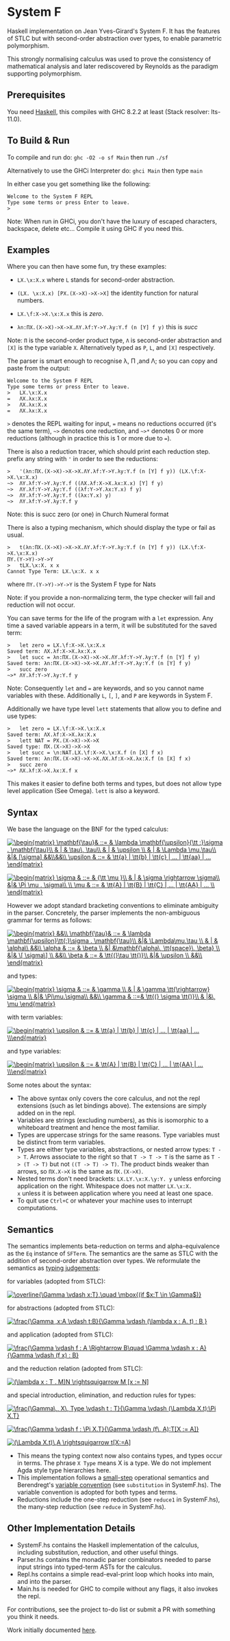 # System F
Haskell implementation on Jean Yves-Girard's System F. It has the features of STLC but with second-order abstraction over types, to enable parametric polymorphism.

This strongly normalising calculus was used to prove the consistency of mathematical analysis and later rediscovered by Reynolds as the paradigm supporting polymorphism.

## Prerequisites
You need [Haskell](https://www.haskell.org/), this compiles with GHC 8.2.2 at least (Stack resolver: lts-11.0).

## To Build & Run

To compile and run do:
`ghc -O2 -o sf Main`
then run `./sf`

Alternatively to use the GHCi Interpreter do:
`ghci Main`
then type `main`

In either case you get something like the following:
```
Welcome to the System F REPL
Type some terms or press Enter to leave.
>
```

Note: When run in GHCi, you don't have the luxury of escaped characters, backspace, delete etc...
Compile it using GHC if you need this.

## Examples 
Where you can then have some fun, try these examples:
- `LX.\x:X.x` where `L` stands for second-order abstraction.
- `(LX. \x:X.x) [PX.(X->X)->X->X]` the identity function for natural numbers. 
- `LX.\f:X->X.\x:X.x` this is _zero_.

- `λn:ΠX.(X->X)->X->X.ΛY.λf:Y->Y.λy:Y.f (n [Y] f y)` this is _succ_

Note: `Π` is the second-order product type, `Λ` is second-order abstraction and `[X]` is the type variable `X`. Alternatively typed as `P`, `L`, and `[X]` respectively.

The parser is smart enough to recognise λ, Π ,and Λ; so you can copy and paste from the output:
```
Welcome to the System F REPL
Type some terms or press Enter to leave.
>   LX.\x:X.x
=   ΛX.λx:X.x
>   ΛX.λx:X.x
=   ΛX.λx:X.x
```
`>` denotes the REPL waiting for input, `=` means no reductions occurred (it's the same term), `~>` denotes one reduction, and `~>*` denotes 0 or more reductions (although in practice this is 1 or more due to `=`).

There is also a reduction tracer, which should print each reduction step. prefix any string with `'` in order to see the reductions:
```
>   '(λn:ΠX.(X->X)->X->X.ΛY.λf:Y->Y.λy:Y.f (n [Y] f y)) (LX.\f:X->X.\x:X.x)
~>  ΛY.λf:Y->Y.λy:Y.f ((ΛX.λf:X->X.λx:X.x) [Y] f y)
~>  ΛY.λf:Y->Y.λy:Y.f ((λf:Y->Y.λx:Y.x) f y)
~>  ΛY.λf:Y->Y.λy:Y.f ((λx:Y.x) y)
~>  ΛY.λf:Y->Y.λy:Y.f y
```
Note: this is succ zero (or one) in Church Numeral format

There is also a typing mechanism, which should display the type or fail as usual.
```
>   t(λn:ΠX.(X->X)->X->X.ΛY.λf:Y->Y.λy:Y.f (n [Y] f y)) (LX.\f:X->X.\x:X.x)
ΠY.(Y->Y)->Y->Y
>   tLX.\x:X. x x
Cannot Type Term: LX.\x:X. x x
```
where `ΠY.(Y->Y)->Y->Y` is the System F type for Nats

Note: if you provide a non-normalizing term, the type checker will fail and reduction will not occur.

You can save terms for the life of the program with a `let` expression. Any time a saved variable appears in a term, it will be substituted for the saved term:
```
>   let zero = LX.\f:X->X.\x:X.x
Saved term: ΛX.λf:X->X.λx:X.x
>   let succ = λn:ΠX.(X->X)->X->X.ΛY.λf:Y->Y.λy:Y.f (n [Y] f y)
Saved term: λn:ΠX.(X->X)->X->X.ΛY.λf:Y->Y.λy:Y.f (n [Y] f y)
>   succ zero
~>* ΛY.λf:Y->Y.λy:Y.f y
```
Note: Consequently `let` and `=` are keywords, and so you cannot name variables with these. Additionally `L`, `[`, `]`, and `P` are keywords in System F.

Additionally we have type level `lett` statements that allow you to define and use types:
```
>   let zero = LX.\f:X->X.\x:X.x
Saved term: ΛX.λf:X->X.λx:X.x
>   lett NAT = PX.(X->X)->X->X
Saved type: ΠX.(X->X)->X->X
>   let succ = \n:NAT.LX.\f:X->X.\x:X.f (n [X] f x)
Saved term: λn:ΠX.(X->X)->X->X.ΛX.λf:X->X.λx:X.f (n [X] f x)
>   succ zero
~>* ΛX.λf:X->X.λx:X.f x
```
This makes it easier to define both terms and types, but does not allow type level application (See Omega). `lett` is also a keyword.

## Syntax 

We base the language on the BNF for the typed calculus:

<a href="https://www.codecogs.com/eqnedit.php?latex=\begin{matrix}&space;\mathbf{\tau}&&space;::=&space;&&space;\lambda&space;\mathbf{\upsilon}{\tt&space;:}\sigma&space;.&space;\mathbf{\tau}\\&space;&&space;|&space;&&space;\tau\,&space;\tau\\&space;&&space;|&space;&&space;\upsilon&space;\\&space;&&space;|&space;&&space;\Lambda&space;\mu.\tau\\&space;&|&&space;[\sigma]&space;&&\\&&\\&space;\upsilon&space;&&space;::=&space;&&space;\tt{a}&space;|&space;\tt{b}&space;|&space;\tt{c}&space;|&space;...&space;|&space;\tt{aa}&space;|&space;...&space;\end{matrix}" target="_blank"><img src="https://latex.codecogs.com/gif.latex?\begin{matrix}&space;\mathbf{\tau}&&space;::=&space;&&space;\lambda&space;\mathbf{\upsilon}{\tt&space;:}\sigma&space;.&space;\mathbf{\tau}\\&space;&&space;|&space;&&space;\tau\,&space;\tau\\&space;&&space;|&space;&&space;\upsilon&space;\\&space;&&space;|&space;&&space;\Lambda&space;\mu.\tau\\&space;&|&&space;[\sigma]&space;&&\\&&\\&space;\upsilon&space;&&space;::=&space;&&space;\tt{a}&space;|&space;\tt{b}&space;|&space;\tt{c}&space;|&space;...&space;|&space;\tt{aa}&space;|&space;...&space;\end{matrix}" title="\begin{matrix} \mathbf{\tau}& ::= & \lambda \mathbf{\upsilon}{\tt :}\sigma . \mathbf{\tau}\\ & | & \tau\, \tau\\ & | & \upsilon \\ & | & \Lambda \mu.\tau\\ &|& [\sigma] &&\\&&\\ \upsilon & ::= & \tt{a} | \tt{b} | \tt{c} | ... | \tt{aa} | ... \end{matrix}" /></a>

<a href="https://www.codecogs.com/eqnedit.php?latex=\begin{matrix}&space;\sigma&space;&&space;::=&space;&&space;{\tt&space;\mu&space;}\\&space;&&space;|&space;&&space;\sigma&space;\rightarrow&space;\sigma\\&space;&|&&space;\Pi&space;\mu&space;.&space;\sigma\\&space;\\&space;\mu&space;&&space;::=&space;&&space;\tt{A}&space;|&space;\tt{B}&space;|&space;\tt{C}&space;|&space;...&space;|&space;\tt{AA}&space;|&space;...&space;\\&space;\end{matrix}" target="_blank"><img src="https://latex.codecogs.com/gif.latex?\begin{matrix}&space;\sigma&space;&&space;::=&space;&&space;{\tt&space;\mu&space;}\\&space;&&space;|&space;&&space;\sigma&space;\rightarrow&space;\sigma\\&space;&|&&space;\Pi&space;\mu&space;.&space;\sigma\\&space;\\&space;\mu&space;&&space;::=&space;&&space;\tt{A}&space;|&space;\tt{B}&space;|&space;\tt{C}&space;|&space;...&space;|&space;\tt{AA}&space;|&space;...&space;\\&space;\end{matrix}" title="\begin{matrix} \sigma & ::= & {\tt \mu }\\ & | & \sigma \rightarrow \sigma\\ &|& \Pi \mu . \sigma\\ \\ \mu & ::= & \tt{A} | \tt{B} | \tt{C} | ... | \tt{AA} | ... \\ \end{matrix}" /></a>

However we adopt standard bracketing conventions to eliminate ambiguity in the parser. Concretely, the parser implements the non-ambiguous grammar for terms as follows:

<a href="https://www.codecogs.com/eqnedit.php?latex=\begin{matrix}&space;&&\\&space;\mathbf{\tau}&&space;::=&space;&&space;\lambda&space;\mathbf{\upsilon}\tt{:}\sigma&space;.&space;\mathbf{\tau}\\&space;&|&&space;\Lambda\mu.\tau&space;\\&space;&&space;|&space;&&space;\alpha\\&space;&&\\&space;\alpha&space;&&space;::=&space;&&space;\beta&space;\\&space;&|&space;&\mathbf{\alpha\,&space;\tt{space}\,&space;\beta}&space;\\&space;&|&&space;\[&space;\sigma\]&space;\\&space;&&\\&space;\beta&space;&&space;::=&space;&&space;\tt{(}\tau&space;\tt{)}\\&space;&|&&space;\upsilon&space;\\&space;&&\\&space;\end{matrix}" target="_blank"><img src="https://latex.codecogs.com/gif.latex?\begin{matrix}&space;&&\\&space;\mathbf{\tau}&&space;::=&space;&&space;\lambda&space;\mathbf{\upsilon}\tt{:}\sigma&space;.&space;\mathbf{\tau}\\&space;&|&&space;\Lambda\mu.\tau&space;\\&space;&&space;|&space;&&space;\alpha\\&space;&&\\&space;\alpha&space;&&space;::=&space;&&space;\beta&space;\\&space;&|&space;&\mathbf{\alpha\,&space;\tt{space}\,&space;\beta}&space;\\&space;&|&&space;\[&space;\sigma\]&space;\\&space;&&\\&space;\beta&space;&&space;::=&space;&&space;\tt{(}\tau&space;\tt{)}\\&space;&|&&space;\upsilon&space;\\&space;&&\\&space;\end{matrix}" title="\begin{matrix} &&\\ \mathbf{\tau}& ::= & \lambda \mathbf{\upsilon}\tt{:}\sigma . \mathbf{\tau}\\ &|& \Lambda\mu.\tau \\ & | & \alpha\\ &&\\ \alpha & ::= & \beta \\ &| &\mathbf{\alpha\, \tt{space}\, \beta} \\ &|& \[ \sigma\] \\ &&\\ \beta & ::= & \tt{(}\tau \tt{)}\\ &|& \upsilon \\ &&\\ \end{matrix}" /></a>

and types:

<a href="https://www.codecogs.com/eqnedit.php?latex=\begin{matrix}&space;\sigma&space;&&space;::=&space;&&space;\gamma&space;\\&space;&&space;|&space;&&space;\gamma&space;\tt{\rightarrow}&space;\sigma&space;\\&space;&|&&space;\Pi\mu.\sigma\\&space;&&\\&space;\gamma&space;&&space;::=&&space;\tt{(}&space;\sigma&space;\tt{)}\\&space;&&space;|&\,&space;\mu&space;\end{matrix}" target="_blank"><img src="https://latex.codecogs.com/gif.latex?\begin{matrix}&space;\sigma&space;&&space;::=&space;&&space;\gamma&space;\\&space;&&space;|&space;&&space;\gamma&space;\tt{\rightarrow}&space;\sigma&space;\\&space;&|&&space;\Pi\mu.\sigma\\&space;&&\\&space;\gamma&space;&&space;::=&&space;\tt{(}&space;\sigma&space;\tt{)}\\&space;&&space;|&\,&space;\mu&space;\end{matrix}" title="\begin{matrix} \sigma & ::= & \gamma \\ & | & \gamma \tt{\rightarrow} \sigma \\ &|& \Pi\mu.\sigma\\ &&\\ \gamma & ::=& \tt{(} \sigma \tt{)}\\ & |&\, \mu \end{matrix}" /></a>

with term variables:

<a href="https://www.codecogs.com/eqnedit.php?latex=\begin{matrix}&space;\upsilon&space;&&space;::=&space;&&space;\tt{a}&space;|&space;\tt{b}&space;|&space;\tt{c}&space;|&space;...&space;|&space;\tt{aa}&space;|&space;...&space;\\\end{matrix}" target="_blank"><img src="https://latex.codecogs.com/gif.latex?\begin{matrix}&space;\upsilon&space;&&space;::=&space;&&space;\tt{a}&space;|&space;\tt{b}&space;|&space;\tt{c}&space;|&space;...&space;|&space;\tt{aa}&space;|&space;...&space;\\\end{matrix}" title="\begin{matrix} \upsilon & ::= & \tt{a} | \tt{b} | \tt{c} | ... | \tt{aa} | ... \\\end{matrix}" /></a>

and type variables:

<a href="https://www.codecogs.com/eqnedit.php?latex=\begin{matrix}&space;\upsilon&space;&&space;::=&space;&&space;\tt{A}&space;|&space;\tt{B}&space;|&space;\tt{C}&space;|&space;...&space;|&space;\tt{AA}&space;|&space;...&space;\\\end{matrix}" target="_blank"><img src="https://latex.codecogs.com/gif.latex?\begin{matrix}&space;\upsilon&space;&&space;::=&space;&&space;\tt{A}&space;|&space;\tt{B}&space;|&space;\tt{C}&space;|&space;...&space;|&space;\tt{AA}&space;|&space;...&space;\\\end{matrix}" title="\begin{matrix} \upsilon & ::= & \tt{A} | \tt{B} | \tt{C} | ... | \tt{AA} | ... \\\end{matrix}" /></a>

Some notes about the syntax:

- The above syntax only covers the core calculus, and not the repl extensions (such as let bindings above). The extensions are simply added on in the repl.
- Variables are strings (excluding numbers), as this is isomorphic to a whiteboard treatment and hence the most familiar.
- Types are uppercase strings for the same reasons. Type variables must be distinct from term variables.
- Types are either type variables, abstractions, or nested arrow types: `T -> T`. Arrows associate to the right so that `T -> T -> T` is the same as `T -> (T -> T)` but not `((T -> T) -> T)`. The product binds weaker than arrows, so `ΠX.X->X` is the same as `ΠX.(X->X)`. 
- Nested terms don't need brackets: `LX.LY.\x:X.\y:Y. y` unless enforcing application on the right. Whitespace does not matter `LX.\x:X.          x` unless it is between application where you need at least one space.
- To quit use `Ctrl+C` or whatever your machine uses to interrupt computations.

## Semantics

The semantics implements beta-reduction on terms and alpha-equivalence as the `Eq` instance of `SFTerm`. The semantics are the same as STLC with the addition of second-order abstraction over types. We reformulate the semantics as [typing judgements](https://existentialtype.wordpress.com/2011/03/27/the-holy-trinity/):

for variables (adopted from STLC):

<a href="https://www.codecogs.com/eqnedit.php?latex=\overline{\Gamma&space;\vdash&space;x:T},\quad&space;\mbox{(if&space;$x:T&space;\in&space;\Gamma$)}" target="_blank"><img src="https://latex.codecogs.com/gif.latex?\overline{\Gamma&space;\vdash&space;x:T},\quad&space;\mbox{(if&space;$x:T&space;\in&space;\Gamma$)}" title="\overline{\Gamma \vdash x:T},\quad \mbox{(if $x:T \in \Gamma$)}" /></a>

for abstractions (adopted from STLC):

<a href="https://www.codecogs.com/eqnedit.php?latex=\frac{\Gamma&space;,x:A&space;\vdash&space;t:B}{\Gamma&space;\vdash&space;(\lambda&space;x&space;:&space;A.&space;t)&space;:&space;B&space;}" target="_blank"><img src="https://latex.codecogs.com/gif.latex?\frac{\Gamma&space;,x:A&space;\vdash&space;t:B}{\Gamma&space;\vdash&space;(\lambda&space;x&space;:&space;A.&space;t)&space;:&space;B&space;}" title="\frac{\Gamma ,x:A \vdash t:B}{\Gamma \vdash (\lambda x : A. t) : B }" /></a>

and application (adopted from STLC):

<a href="https://www.codecogs.com/eqnedit.php?latex=\frac{\Gamma&space;\vdash&space;f&space;:&space;A&space;\Rightarrow&space;B\quad&space;\Gamma&space;\vdash&space;x&space;:&space;A}{\Gamma&space;\vdash&space;(f&space;x)&space;:&space;B}" target="_blank"><img src="https://latex.codecogs.com/gif.latex?\frac{\Gamma&space;\vdash&space;f&space;:&space;A&space;\Rightarrow&space;B\quad&space;\Gamma&space;\vdash&space;x&space;:&space;A}{\Gamma&space;\vdash&space;(f&space;x)&space;:&space;B}" title="\frac{\Gamma \vdash f : A \Rightarrow B\quad \Gamma \vdash x : A}{\Gamma \vdash (f x) : B}" /></a>

and the reduction relation (adopted from STLC):

<a href="https://www.codecogs.com/eqnedit.php?latex=(\lambda&space;x&space;:&space;T&space;.&space;M)N&space;\rightsquigarrow&space;M&space;[x&space;:=&space;N]" target="_blank"><img src="https://latex.codecogs.com/gif.latex?(\lambda&space;x&space;:&space;T&space;.&space;M)N&space;\rightsquigarrow&space;M&space;[x&space;:=&space;N]" title="(\lambda x : T . M)N \rightsquigarrow M [x := N]" /></a>

and special introduction, elimination, and reduction rules for types:

<a href="https://www.codecogs.com/eqnedit.php?latex=\frac{\Gamma\,,&space;X\,&space;Type&space;\vdash&space;t&space;:&space;T}{\Gamma&space;\vdash&space;(\Lambda&space;X.t):\Pi&space;X.T}" target="_blank"><img src="https://latex.codecogs.com/gif.latex?\frac{\Gamma\,,&space;X\,&space;Type&space;\vdash&space;t&space;:&space;T}{\Gamma&space;\vdash&space;(\Lambda&space;X.t):\Pi&space;X.T}" title="\frac{\Gamma\,, X\, Type \vdash t : T}{\Gamma \vdash (\Lambda X.t):\Pi X.T}" /></a>

<a href="https://www.codecogs.com/eqnedit.php?latex=\frac{\Gamma&space;\vdash&space;f&space;:&space;\Pi&space;X.T}{\Gamma&space;\vdash&space;(f\,&space;A):T[X&space;:=&space;A]}" target="_blank"><img src="https://latex.codecogs.com/gif.latex?\frac{\Gamma&space;\vdash&space;f&space;:&space;\Pi&space;X.T}{\Gamma&space;\vdash&space;(f\,&space;A):T[X&space;:=&space;A]}" title="\frac{\Gamma \vdash f : \Pi X.T}{\Gamma \vdash (f\, A):T[X := A]}" /></a>

<a href="https://www.codecogs.com/eqnedit.php?latex=(\Lambda&space;X.t)\,A&space;\rightsquigarrow&space;t[X:=A]" target="_blank"><img src="https://latex.codecogs.com/gif.latex?(\Lambda&space;X.t)\,A&space;\rightsquigarrow&space;t[X:=A]" title="(\Lambda X.t)\,A \rightsquigarrow t[X:=A]" /></a>

- This means the typing context now also contains types, and types occur in terms. The phrase `X Type` means X is a type. We do not implement Agda style type hierarchies here.
- This implementation follows a [small-step](https://cs.stackexchange.com/questions/43294/difference-between-small-and-big-step-operational-semantics) operational semantics and Berendregt's [variable convention](https://cs.stackexchange.com/questions/69323/barendregts-variable-convention-what-does-it-mean) (see `substitution` in SystemF.hs). The variable convention is adopted for both types and terms.
- Reductions include the one-step reduction (see `reduce1` in SystemF.hs), the many-step reduction (see `reduce` in SystemF.hs). 

## Other Implementation Details
- SystemF.hs contains the Haskell implementation of the calculus, including substitution, reduction, and other useful things.
- Parser.hs contains the monadic parser combinators needed to parse input strings into typed-term ASTs for the calculus.
- Repl.hs contains a simple read-eval-print loop which hooks into main, and into the parser.
- Main.hs is needed for GHC to compile without any flags, it also invokes the repl.

For contributions, see the project to-do list or submit a PR with something you think it needs.

Work initially documented [here](https://gist.github.com/lukeg101/f1c13024cf9ccbeaff3c3553baca037f).


